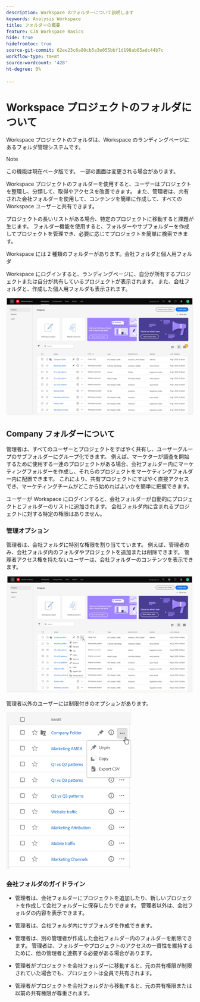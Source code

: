 ```yaml
---
description: Workspace のフォルダーについて説明します
keywords: Analysis Workspace
title: フォルダーの概要
feature: CJA Workspace Basics
hide: true
hidefromtoc: true
source-git-commit: 62ee23c6a80cb5a3e055bbf1d198ab05adc44b7c
workflow-type: tm+mt
source-wordcount: '428'
ht-degree: 0%

---
```



# Workspace プロジェクトのフォルダについて

Workspace プロジェクトのフォルダは、Workspace のランディングページにあるフォルダ管理システムです。

>[!NOTE]
>
>この機能は現在ベータ版です。 一部の画面は変更される場合があります。

Workspace プロジェクトのフォルダーを使用すると、ユーザーはプロジェクトを整理し、分類して、取得やアクセスを改善できます。 また、管理者は、共有された会社フォルダーを使用して、コンテンツを簡単に作成して、すべての Workspace ユーザーと共有できます。 

プロジェクトの長いリストがある場合、特定のプロジェクトに移動すると課題が生じます。 フォルダー機能を使用すると、フォルダーやサブフォルダーを作成してプロジェクトを管理でき、必要に応じてプロジェクトを簡単に検索できます。 

Workspace には 2 種類のフォルダーがあります。会社フォルダと個人用フォルダ

Workspace にログインすると、ランディングページに、自分が所有するプロジェクトまたは自分が共有しているプロジェクトが表示されます。 また、会社フォルダと、作成した個人用フォルダも表示されます。

![](/help/analysis-workspace/build-workspace-project/assets/landing-page.png)

## Company フォルダーについて

管理者は、すべてのユーザーとプロジェクトをすばやく共有し、ユーザーグループのサブフォルダーにグループ化できます。 例えば、マーケターが調査を開始するために使用する一連のプロジェクトがある場合、会社フォルダー内にマーケティングフォルダーを作成し、それらのプロジェクトをマーケティングフォルダー内に配置できます。 これにより、共有プロジェクトにすばやく直接アクセスでき、マーケティングチームがどこから始めればよいかを簡単に把握できます。

ユーザーが Workspace にログインすると、会社フォルダーが自動的にプロジェクトとフォルダーのリストに追加されます。 会社フォルダ内に含まれるプロジェクトに対する特定の権限はありません。

### 管理オプション

管理者は、会社フォルダに特別な権限を割り当てています。 例えば、管理者のみ、会社フォルダ内のフォルダやプロジェクトを追加または削除できます。 管理者アクセス権を持たないユーザーは、会社フォルダーのコンテンツを表示できます。

![](/help/analysis-workspace/build-workspace-project/assets/admin-access-co-folder.png)

管理者以外のユーザーには制限付きのオプションがあります。

![](/help/analysis-workspace/build-workspace-project/assets/non-admin-options.png)

### 会社フォルダのガイドライン

- 管理者は、会社フォルダーにプロジェクトを追加したり、新しいプロジェクトを作成して会社フォルダーに保存したりできます。 管理者以外は、会社フォルダの内容を表示できます。

- 管理者は、会社フォルダ内にサブフォルダを作成できます。

- 管理者は、別の管理者が作成した会社フォルダー内のフォルダーを削除できます。 管理者は、フォルダーやプロジェクトのアクセスの一貫性を維持するために、他の管理者と連携する必要がある場合があります。

- 管理者がプロジェクトを会社フォルダーに移動すると、元の共有権限が制限されていた場合でも、プロジェクトは全員で共有されます。

- 管理者がプロジェクトを会社フォルダから移動すると、元の共有権限または以前の共有権限が尊重されます。
